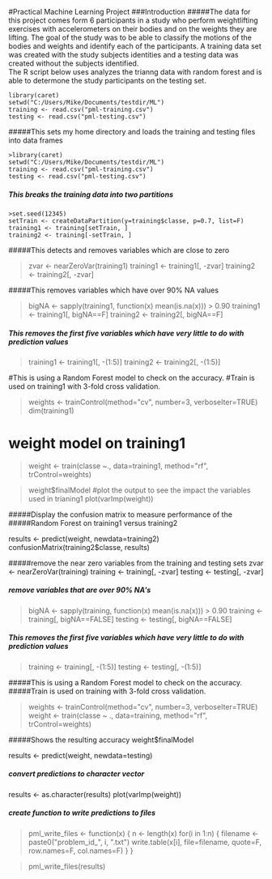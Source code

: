 
#Practical Machine Learning Project
###Introduction
#####The data for this project comes form 6 participants in a study who perform weightlifting exercises with accelerometers on their bodies and on the weights they are lifting.  The goal of the study was to be able to classify the motions of the bodies and weights and identify each of the participants.  A training data set was created with the study subjects identities and a testing data was created without the subjects identified.  
The R script below uses analyzes the trianng data with random forest and is able to determone the study participants on the testing set.

```
library(caret)
setwd("C:/Users/Mike/Documents/testdir/ML")
training <- read.csv("pml-training.csv")
testing <- read.csv("pml-testing.csv")
```

#####This sets my home directory and loads the training and testing files into data frames
```
>library(caret)
setwd("C:/Users/Mike/Documents/testdir/ML")
training <- read.csv("pml-training.csv")
testing <- read.csv("pml-testing.csv")
```

##### This breaks the training data into two partitions
```
>set.seed(12345)
setTrain <- createDataPartition(y=training$classe, p=0.7, list=F)
training1 <- training[setTrain, ]
training2 <- training[-setTrain, ]
```
#####This detects and removes variables which are close to zero 
>zvar <- nearZeroVar(training1)
training1 <- training1[, -zvar]
training2 <- training2[, -zvar]

#####This removes variables which have over 90% NA values

>bigNA <- sapply(training1, function(x) mean(is.na(x))) > 0.90
training1 <- training1[, bigNA==F]
training2 <- training2[, bigNA==F]

##### This removes the first five variables which have very little to do with prediction values
>training1 <- training1[, -(1:5)]
training2 <- training2[, -(1:5)]

#This is using a Random Forest model to check on the accuracy. 
#Train is used on training1 with 3-fold cross validation.

>weights <- trainControl(method="cv", number=3, verboseIter=TRUE)
>dim(training1)
# weight model on training1
>weight <- train(classe ~., data=training1, method="rf", trControl=weights)

>weight$finalModel
#plot the output to see the impact the variables used in trianing1
plot(varImp(weight))

#####Display the confusion matrix to measure performance of the 
#####Random Forest on training1 versus training2

results <- predict(weight, newdata=training2)
confusionMatrix(training2$classe, results)

#####remove the near zero variables from the training and testing sets
zvar <- nearZeroVar(training)
training <- training[, -zvar]
testing <- testing[, -zvar]

##### remove variables that are over 90% NA's
>bigNA <- sapply(training, function(x) mean(is.na(x))) > 0.90
training <- training[, bigNA==FALSE]
testing <- testing[, bigNA==FALSE]

##### This removes the first five variables which have very little to do with prediction values
>training <- training[, -(1:5)]
testing <- testing[, -(1:5)]

#####This is using a Random Forest model to check on the accuracy. 
#####Train is used on training with 3-fold cross validation.
>weights <- trainControl(method="cv", number=3, verboseIter=TRUE)
>weight <- train(classe ~ ., data=training, method="rf", trControl=weights)

#####Shows the resulting accuracy
weight$finalModel

  results <- predict(weight, newdata=testing)

##### convert predictions to character vector
results <- as.character(results)
plot(varImp(weight))

##### create function to write predictions to files
>pml_write_files <- function(x) {
  n <- length(x)
  for(i in 1:n) {
    filename <- paste0("problem_id_", i, ".txt")
    write.table(x[i], file=filename, quote=F, row.names=F, col.names=F)
  }
}

>pml_write_files(results)
